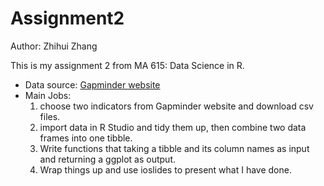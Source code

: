 # Assignment2

Author: Zhihui Zhang

This is my assignment 2 from MA 615: Data Science in R.

- Data source: [Gapminder website](https://www.gapminder.org/data/)
- Main Jobs:
  1. choose two indicators from Gapminder website and download csv files.
  2. import data in R Studio and tidy them up, then combine two data frames into one tibble.
  3. Write functions that taking a tibble and its column names as input and returning a ggplot as output.
  4. Wrap things up and use ioslides to present what I have done.
